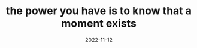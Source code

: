 ---
title: "the power you have is to know that a moment exists"
date: 2022-11-12
tags:
  - this exists because i defined it to be so
  - Fragment
---